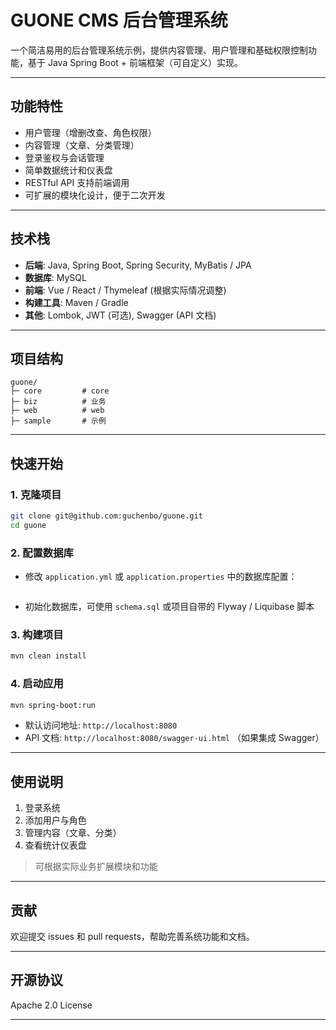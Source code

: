 # GUONE CMS 后台管理系统

一个简洁易用的后台管理系统示例，提供内容管理、用户管理和基础权限控制功能，基于 Java Spring Boot + 前端框架（可自定义）实现。

---

## 功能特性

* 用户管理（增删改查、角色权限）
* 内容管理（文章、分类管理）
* 登录鉴权与会话管理
* 简单数据统计和仪表盘
* RESTful API 支持前端调用
* 可扩展的模块化设计，便于二次开发

---

## 技术栈

* **后端**: Java, Spring Boot, Spring Security, MyBatis / JPA
* **数据库**: MySQL
* **前端**: Vue / React / Thymeleaf (根据实际情况调整)
* **构建工具**: Maven / Gradle
* **其他**: Lombok, JWT (可选), Swagger (API 文档)

---

## 项目结构

```maven
guone/
├─ core         # core
├─ biz          # 业务
├─ web          # web
├─ sample       # 示例

``` 

---

## 快速开始

### 1. 克隆项目

```bash
git clone git@github.com:guchenbo/guone.git
cd guone
```

### 2. 配置数据库

* 修改 `application.yml` 或 `application.properties` 中的数据库配置：

```yaml

```

* 初始化数据库，可使用 `schema.sql` 或项目自带的 Flyway / Liquibase 脚本

### 3. 构建项目

```bash
mvn clean install
```

### 4. 启动应用

```bash
mvn spring-boot:run
```

* 默认访问地址: `http://localhost:8080`
* API 文档: `http://localhost:8080/swagger-ui.html` （如果集成 Swagger）

---

## 使用说明

1. 登录系统
2. 添加用户与角色
3. 管理内容（文章、分类）
4. 查看统计仪表盘

> 可根据实际业务扩展模块和功能

---

## 贡献

欢迎提交 issues 和 pull requests，帮助完善系统功能和文档。

---

## 开源协议

Apache 2.0 License

---
